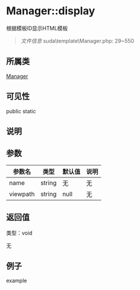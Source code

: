 # Manager::display

根据模板ID显示HTML模板

> *文件信息* suda\template\Manager.php: 29~550

## 所属类 

[Manager](../Manager.md)

## 可见性

 public static

## 说明




## 参数


| 参数名 | 类型 | 默认值 | 说明 |
|--------|-----|-------|-------|
| name |  string | 无 | 无 |
| viewpath |  string | null | 无 |



## 返回值

类型：void

无



## 例子

example